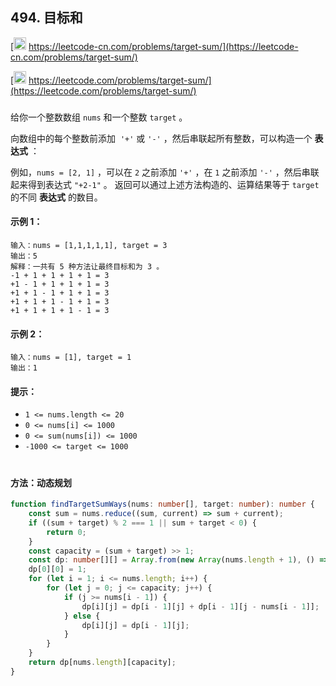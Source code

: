 ## 494. 目标和

[<img src="https://static.leetcode-cn.com/cn-mono-assets/production/assets/logo-dark-cn.c42314a8.svg" height="20" /> https://leetcode-cn.com/problems/target-sum/](https://leetcode-cn.com/problems/target-sum/)

[<img src="https://assets.leetcode.com/static_assets/public/webpack_bundles/images/logo-dark.e99485d9b.svg" height="20"/> https://leetcode.com/problems/target-sum/](https://leetcode.com/problems/target-sum/)

###

给你一个整数数组 `nums` 和一个整数 `target` 。

向数组中的每个整数前添加  `'+'` 或 `'-'` ，然后串联起所有整数，可以构造一个 **表达式** ：

例如，`nums = [2, 1]` ，可以在 `2` 之前添加 `'+'` ，在 `1` 之前添加 `'-'` ，然后串联起来得到表达式 `"+2-1"` 。
返回可以通过上述方法构造的、运算结果等于 `target` 的不同 **表达式** 的数目。

#### 示例 1：

```
输入：nums = [1,1,1,1,1], target = 3
输出：5
解释：一共有 5 种方法让最终目标和为 3 。
-1 + 1 + 1 + 1 + 1 = 3
+1 - 1 + 1 + 1 + 1 = 3
+1 + 1 - 1 + 1 + 1 = 3
+1 + 1 + 1 - 1 + 1 = 3
+1 + 1 + 1 + 1 - 1 = 3
```

#### 示例 2：

```
输入：nums = [1], target = 1
输出：1
```

#### 提示：

-   `1 <= nums.length <= 20`
-   `0 <= nums[i] <= 1000`
-   `0 <= sum(nums[i]) <= 1000`
-   `-1000 <= target <= 1000`

#

#### 方法：动态规划

```ts
function findTargetSumWays(nums: number[], target: number): number {
    const sum = nums.reduce((sum, current) => sum + current);
    if ((sum + target) % 2 === 1 || sum + target < 0) {
        return 0;
    }
    const capacity = (sum + target) >> 1;
    const dp: number[][] = Array.from(new Array(nums.length + 1), () => new Array(capacity + 1).fill(0));
    dp[0][0] = 1;
    for (let i = 1; i <= nums.length; i++) {
        for (let j = 0; j <= capacity; j++) {
            if (j >= nums[i - 1]) {
                dp[i][j] = dp[i - 1][j] + dp[i - 1][j - nums[i - 1]];
            } else {
                dp[i][j] = dp[i - 1][j];
            }
        }
    }
    return dp[nums.length][capacity];
}
```
